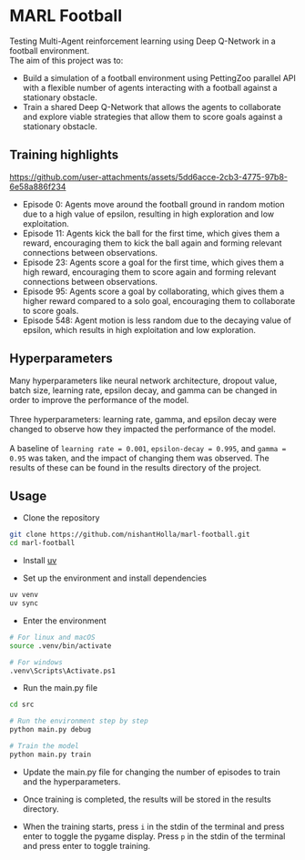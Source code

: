 # MARL Football

Testing Multi-Agent reinforcement learning using Deep Q-Network in a football environment.<br />
The aim of this project was to:
- Build a simulation of a football environment using PettingZoo parallel
API with a flexible number of agents interacting with a football against a stationary obstacle.
- Train a shared Deep Q-Network that allows the agents to collaborate and explore viable
strategies that allow them to score goals against a stationary obstacle.

## Training highlights

https://github.com/user-attachments/assets/5dd6acce-2cb3-4775-97b8-6e58a886f234

- Episode 0: Agents move around the football ground in random motion due to a high value of epsilon,
resulting in high exploration and low exploitation.
- Episode 11: Agents kick the ball for the first time, which gives them a reward, encouraging them
to kick the ball again and forming relevant connections between observations.
- Episode 23: Agents score a goal for the first time, which gives them a high reward, encouraging them
to score again and forming relevant connections between observations.
- Episode 95: Agents score a goal by collaborating, which gives them a higher reward compared to a solo
goal, encouraging them to collaborate to score goals.
- Episode 548: Agent motion is less random due to the decaying value of epsilon, which results in high
exploitation and low exploration.

## Hyperparameters

Many hyperparameters like neural network architecture, dropout value, batch size, learning rate,
epsilon decay, and gamma can be changed in order to improve the performance of the model.<br /><br />
Three hyperparameters: learning rate, gamma, and epsilon decay were changed to observe how they
impacted the performance of the model.<br /><br />
A baseline of `learning rate = 0.001`, `epsilon-decay = 0.995`, and `gamma = 0.95` was taken, and the
impact of changing them was observed. The results of these can be found in the results directory
of the project.

## Usage

- Clone the repository
```bash
git clone https://github.com/nishantHolla/marl-football.git
cd marl-football
```

- Install [uv](https://github.com/astral-sh/uv?tab=readme-ov-file)

- Set up the environment and install dependencies
```bash
uv venv
uv sync
```

- Enter the environment
```bash
# For linux and macOS
source .venv/bin/activate

# For windows
.venv\Scripts\Activate.ps1
```

- Run the main.py file
```bash
cd src

# Run the environment step by step
python main.py debug

# Train the model
python main.py train
```

- Update the main.py file for changing the number of episodes to train and the hyperparameters.

- Once training is completed, the results will be stored in the results directory.

- When the training starts, press `i` in the stdin of the terminal and press enter to toggle the
pygame display. Press `p` in the stdin of the terminal and press enter to toggle training.
